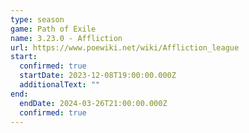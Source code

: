 ```yaml
---
type: season
game: Path of Exile
name: 3.23.0 - Affliction
url: https://www.poewiki.net/wiki/Affliction_league
start:
  confirmed: true
  startDate: 2023-12-08T19:00:00.000Z
  additionalText: ""
end:
  endDate: 2024-03-26T21:00:00.000Z
  confirmed: true
---
```


